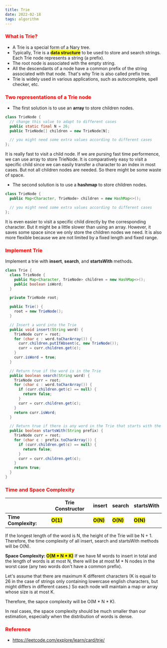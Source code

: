 ```yaml
---
title: Trie
date: 2022-02-18
tags: algorithm
---
```


### <span style="color:red">What is Trie?</span>

- A Trie is a special form of a Nary tree.
- Typically, Trie is a <span style="background-color:yellow">**data structure**</span> to be used to store and search strings. Each Trie node represents a string (a prefix).
- The root node is associated with the empty string.
- All the descendants of a node have a common prefix of the string associated with that node. That's why Trie is also called prefix tree.
- Trie is widely used in various applications, such as autocomplete, spell checker, etc.

### <span style="color:red">Two representations of a Trie node</span>

- The first solution is to use an **array** to store children nodes.

```java
class TrieNode {
  // change this value to adapt to different cases
  public static final N = 26;
  public TrieNode[] children = new TrieNode[N];

  // you might need some extra values according to different cases
};
```

It is really fast to visit a child node. If we are pursing fast time performence, we can use array to store TrieNode. It is comparatively easy to visit a specific child since we can easily transfer a character to an index in most cases. But not all children nodes are needed. So there might be some waste of space.

- The second solution is to use a **hashmap** to store children nodes.

```java
class TrieNode {
  public Map<Character, TrieNode> children = new HashMap<>();

  // you might need some extra values according to different cases
};
```

It is even easier to visit a specific child directly by the corresponding character. But it might be a little slower than using an array. However, it saves some space since we only store the children nodes we need. It is also more flexible because we are not limited by a fixed length and fixed range.

### <span style="color:red">Implement Trie</span>

Implement a trie with **insert**, **search**, and **startsWith** methods.

```java
class Trie {
  class TrieNode {
    public Map<Character, TrieNode> children = new HashMap<>();
    public boolean isWord;
  }

  private TrieNode root;

  public Trie() {
    root = new TrieNode();
  }

  // Insert a word into the Trie
  public void insert(String word) {
    TrieNode curr = root;
    for (char c : word.toCharArray()) {
      curr.children.putIfAbsent(c, new TrieNode());
      curr = curr.children.get(c);
    }
    curr.isWord = true;
  }

  // Return true if the word is in the Trie
  public boolean search(String word) {
    TrieNode curr = root;
    for (char c : word.toCharArray()) {
      if (curr.children.get(c) == null) {
        return false;
      }
      curr = curr.children.get(c);
    }
    return curr.isWord;
  }

  // Return true if there is any word in the Trie that starts with the given prefix
  public boolean startsWith(String prefix) {
    TrieNode curr = root;
    for (char c : prefix.toCharArray()) {
      if (curr.children.get(c) == null) {
        return false;
      }
      curr = curr.children.get(c);
    }
    return true;
  }
}
```

### <span style="color:red">Time and Space Complexity</span>

|                      | Trie Constructor                                      | insert                                                | search                                                | startsWith                                            |
| -------------------- | ----------------------------------------------------- | ----------------------------------------------------- | ----------------------------------------------------- | ----------------------------------------------------- |
| **Time Complexity:** | <span style="background-color:yellow">**O(1)**</span> | <span style="background-color:yellow">**O(N)**</span> | <span style="background-color:yellow">**O(N)**</span> | <span style="background-color:yellow">**O(N)**</span> |

If the longest length of the word is N, the height of the Trie will be N + 1. Therefore, the time complexity of all insert, search and startsWith methods will be O(N).

**Space Complexity: <span style="background-color:yellow"> O(M \* N \* K)</span>**
If we have M words to insert in total and the length of words is at most N, there will be at most M \* N nodes in the worst case (any two words don't have a common prefix).

Let's assume that there are maximum K different characters (K is equal to 26 in the case of strings only containing lowercase english characters, but might differs in different cases.) So each node will maintain a map or array whose size is at most K.

Therefore, the sapce complexity will be O(M \* N \* K).

In real cases, the space complexity should be much smaller than our estimation, especially when the distribution of words is dense.

### <span style="color:red">Reference</span>

- https://leetcode.com/explore/learn/card/trie/
